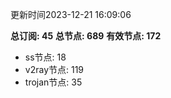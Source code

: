 更新时间2023-12-21 16:09:06

**总订阅: 45**
**总节点: 689**
**有效节点: 172**
- ss节点: 18
- v2ray节点: 119
- trojan节点: 35
